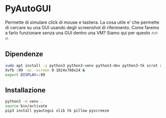 # PyAutoGUI
Permette di simulare click di mouse e tastiera. La cosa utile e' che permette di cercare su una GUI usando degli screenshot di riferimento. Come faremo a farlo funzionare senza una GUI dentro una VM? Siamo qui per questo 🔥🔥🔥
## Dipendenze
```bash
sudo apt install -y python3 python3-venv python3-dev python3-tk scrot xvfb gnome-screenshot
Xvfb :99 -ac -screen 0 1024x768x24 &
export DISPLAY=:99

```
## Installazione
```bash
python3 -m venv .
source bin/activate
pip3 install pyautogui xlib tk pillow pyscreeze
```